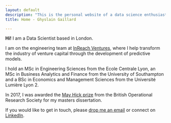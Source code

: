 ```yaml
---
layout: default
description: "This is the personal website of a data science enthusiast with a big passion for entrepreneurship."
title: Home - Ghyslain Gaillard

---
```


**Hi!** I am a Data Scientist based in London.

I am on the engineering team at [InReach Ventures](http://www.inreachventures.com/), where I help transform the industry of venture capital through the development of predictive models.

I hold an MSc in Engineering Sciences from the Ecole Centrale Lyon, an MSc in Business Analytics and Finance from the University of Southampton and a BSc in Economics and Management Sciences from the Université Lumière Lyon 2.

In 2017, I was awarded the [May Hick prize](http://www.theorsociety.com/Pages/Awards/May.aspx) from the British Operational Research Society for my masters dissertation.

If you would like to get in touch, please [drop me an email](mailto:ghyslain.gaillard@outlook.com) or connect on [LinkedIn](https://www.linkedin.com/in/ghyslaingaillard).
